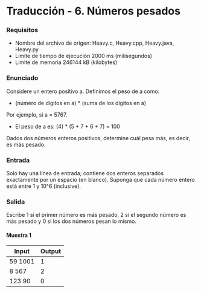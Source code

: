 # Traducción - 6. Números pesados

### Requisitos
- Nombre del archivo de origen: Heavy.c, Heavy.cpp, Heavy.java, Heavy.py
- Límite de tiempo de ejecución 2000 ms (milisegundos)
- Límite de memoria 246144 kB (kilobytes)

### Enunciado
Considere un entero positivo a. Definimos el peso de a como:
- (número de dígitos en a) * (suma de los dígitos en a)

Por ejemplo, si a = 5767.
- El peso de a es: (4) * (5 + 7 + 6 + 7) = 100

Dados dos números enteros positivos, determine cuál pesa más, es decir, es más pesado.

### Entrada
Solo hay una línea de entrada; contiene dos enteros separados exactamente por un espacio (en blanco). Suponga que cada número entero está entre 1 y 10^6 (inclusive).

### Salida
Escribe 1 si el primer número es más pesado, 2 si el segundo número es más pesado y 0 si los dos números pesan lo mismo.

#### Muestra 1
| Input       | Output   |
| ----------- | -------- |
| 59 1001     | 1        |
| 8 567       | 2        |
| 123 90      | 0        |
